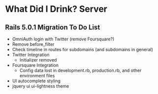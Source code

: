 What Did I Drink? Server
========================

Rails 5.0.1 Migration To Do List
--------------------------------

* OmniAuth login with Twitter (remove Foursquare?)
* Remove before_filter
* Check timeline in routes for subdomains (and subdomains in general)
* Twitter Integration
  * Initializer removed
* Foursquare Integration
  * Config data lost in development.rb, production.rb, and other environment files
* UI autocomplete styling
* jquery ui ui-lightness theme
